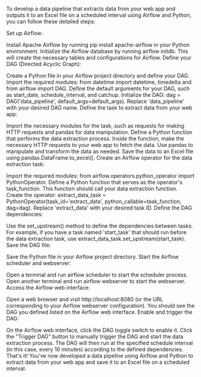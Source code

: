 To develop a data pipeline that extracts data from your web app and outputs it to an Excel file on a scheduled interval using Airflow and Python, you can follow these detailed steps:

Set up Airflow:

Install Apache Airflow by running pip install apache-airflow in your Python environment.
Initialize the Airflow database by running airflow initdb. This will create the necessary tables and configurations for Airflow.
Define your DAG (Directed Acyclic Graph):

Create a Python file in your Airflow project directory and define your DAG.
Import the required modules: from datetime import datetime, timedelta and from airflow import DAG.
Define the default arguments for your DAG, such as start_date, schedule_interval, and catchup.
Initialize the DAG: dag = DAG('data_pipeline', default_args=default_args). Replace 'data_pipeline' with your desired DAG name.
Define the task to extract data from your web app:

Import the necessary modules for the task, such as requests for making HTTP requests and pandas for data manipulation.
Define a Python function that performs the data extraction process.
Inside the function, make the necessary HTTP requests to your web app to fetch the data.
Use pandas to manipulate and transform the data as needed.
Save the data to an Excel file using pandas.DataFrame.to_excel().
Create an Airflow operator for the data extraction task:

Import the required modules: from airflow.operators.python_operator import PythonOperator.
Define a Python function that serves as the operator's task_function. This function should call your data extraction function.
Create the operator: extract_data_task = PythonOperator(task_id='extract_data', python_callable=task_function, dag=dag). Replace 'extract_data' with your desired task ID.
Define the DAG dependencies:

Use the set_upstream() method to define the dependencies between tasks.
For example, if you have a task named 'start_task' that should run before the data extraction task, use extract_data_task.set_upstream(start_task).
Save the DAG file:

Save the Python file in your Airflow project directory.
Start the Airflow scheduler and webserver:

Open a terminal and run airflow scheduler to start the scheduler process.
Open another terminal and run airflow webserver to start the webserver.
Access the Airflow web interface:

Open a web browser and visit http://localhost:8080 (or the URL corresponding to your Airflow webserver configuration).
You should see the DAG you defined listed on the Airflow web interface.
Enable and trigger the DAG:

On the Airflow web interface, click the DAG toggle switch to enable it.
Click the "Trigger DAG" button to manually trigger the DAG and start the data extraction process.
The DAG will then run at the specified schedule interval (in this case, every 10 minutes) according to the defined dependencies.
That's it! You've now developed a data pipeline using Airflow and Python to extract data from your web app and save it to an Excel file on a scheduled interval.
